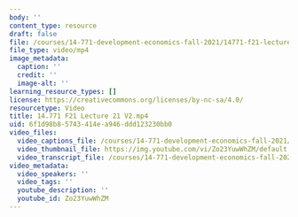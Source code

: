 ```yaml
---
body: ''
content_type: resource
draft: false
file: /courses/14-771-development-economics-fall-2021/14771-f21-lecture-21-v2_360p_16_9.mp4
file_type: video/mp4
image_metadata:
  caption: ''
  credit: ''
  image-alt: ''
learning_resource_types: []
license: https://creativecommons.org/licenses/by-nc-sa/4.0/
resourcetype: Video
title: 14.771 F21 Lecture 21 V2.mp4
uid: 6f1d98b8-5743-414e-a946-ddd123230bb0
video_files:
  video_captions_file: /courses/14-771-development-economics-fall-2021/1qv2wCQfPA4eXp9d_b_kQWEqlDz4XSCRe_transcript.webvtt
  video_thumbnail_file: https://img.youtube.com/vi/Zo23YuwWhZM/default.jpg
  video_transcript_file: /courses/14-771-development-economics-fall-2021/1qv2wCQfPA4eXp9d_b_kQWEqlDz4XSCRe_transcript.pdf
video_metadata:
  video_speakers: ''
  video_tags: ''
  youtube_description: ''
  youtube_id: Zo23YuwWhZM
---
```

